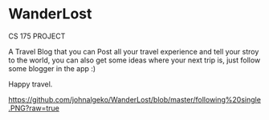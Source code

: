 WanderLost
==========

CS 175 PROJECT

A Travel Blog that you can Post all your travel experience and tell your stroy to the world, you can also get
some ideas where your next trip is, just follow some blogger in the app :)

Happy travel.

https://github.com/johnalgeko/WanderLost/blob/master/following%20single.PNG?raw=true
